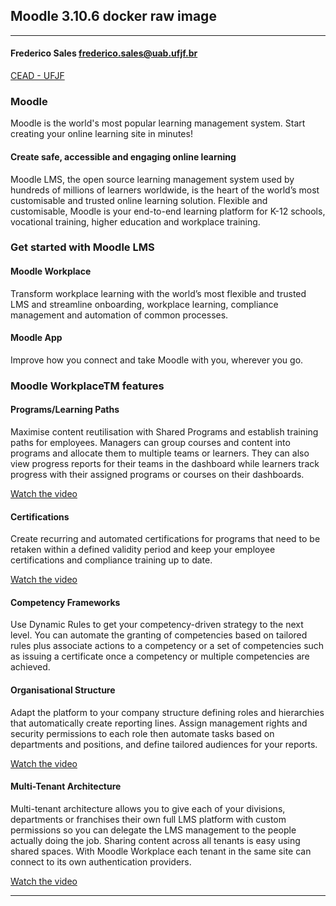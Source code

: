 ## Moodle 3.10.6 docker raw image
---

#### Frederico Sales <frederico.sales@uab.ufjf.br>

[CEAD - UFJF](http://ead.cead.ufjf.br)

### Moodle

Moodle is the world's most popular learning management system. Start creating
your online learning site in minutes!

#### Create safe, accessible and engaging online learning

Moodle LMS, the open source learning management system used by hundreds of
millions of learners worldwide, is the heart of the world’s most customisable
and trusted online learning solution. Flexible and customisable, Moodle is your
end-to-end learning platform for K-12 schools, vocational training, higher
education and workplace training.

### Get started with Moodle LMS

#### Moodle Workplace

Transform workplace learning with the world’s most flexible and trusted LMS and
streamline onboarding, workplace learning, compliance management and automation
of common processes.

#### Moodle App

Improve how you connect and take Moodle with you, wherever you go.

### Moodle WorkplaceTM features

#### Programs/Learning Paths

Maximise content reutilisation with Shared Programs and establish training paths
for employees. Managers can group courses and content into programs and allocate
them to multiple teams or learners. They can also view progress reports for
their teams in the dashboard while learners track progress with their assigned
programs or courses on their dashboards.

[Watch the video](https://www.youtube.com/watch?v=s_CMgdbnxP8)

#### Certifications

Create recurring and automated certifications for programs that need to be
retaken within a defined validity period and keep your employee certifications
and compliance training up to date.

[Watch the video](https://www.youtube.com/watch?v=WQeL9mQJMj0)

#### Competency Frameworks

Use Dynamic Rules to get your competency-driven strategy to the next level. You
can automate the granting of competencies based on tailored rules plus associate
actions to a competency or a set of competencies such as issuing a certificate
once a competency or multiple competencies are achieved.

#### Organisational Structure

Adapt the platform to your company structure defining roles and hierarchies that
automatically create reporting lines. Assign management rights and security
permissions to each role then automate tasks based on departments and positions,
and define tailored audiences for your reports.

[Watch the video](https://www.youtube.com/watch?v=c-vx7SL2Q20)

#### Multi-Tenant Architecture

Multi-tenant architecture allows you to give each of your divisions, departments
or franchises their own full LMS platform with custom permissions so you can
delegate the LMS management to the people actually doing the job. Sharing
content across all tenants is easy using shared spaces. With Moodle Workplace
each tenant in the same site can connect to its own authentication providers.

[Watch the video](https://www.youtube.com/watch?v=JbJwSzHSJKk)

---
